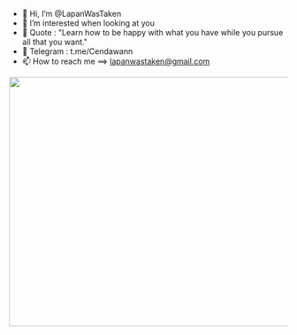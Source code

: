 - 👋 Hi, I’m @LapanWasTaken
- 👀 I’m interested when looking at you 
- 🍃 Quote    : "Learn how to be happy with what you have while you pursue all that you want."
- 💬 Telegram : t.me/Cendawann 
- 📫 How to reach me ==> lapanwastaken@gmail.com 
<html>
  <head>
    <center>
<img src="https://thumbs.gfycat.com/PlaintivePopularHanumanmonkey-size_restricted.gif" width="815px" height="450px"</img><center>
  </head>
    </center>
    </html>
<!---
LapanWasTaken/About-Myself is a ✨ special ✨ repository because its `README.md` (this file) appears on your GitHub profile.
You can click the Preview link to take a look at your changes.
--->

